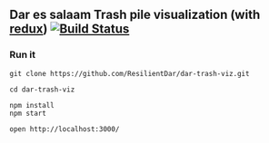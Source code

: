 Dar es salaam Trash pile visualization (with [redux](https://www.npmjs.com/package/redux)) [![Build Status](https://travis-ci.com/ResilientDar/dar-trash-viz.svg?branch=master)](https://travis-ci.com/ResilientDar/dar-trash-viz)
---


### Run it

    git clone https://github.com/ResilientDar/dar-trash-viz.git
    
    cd dar-trash-viz 

    npm install
    npm start

    open http://localhost:3000/
